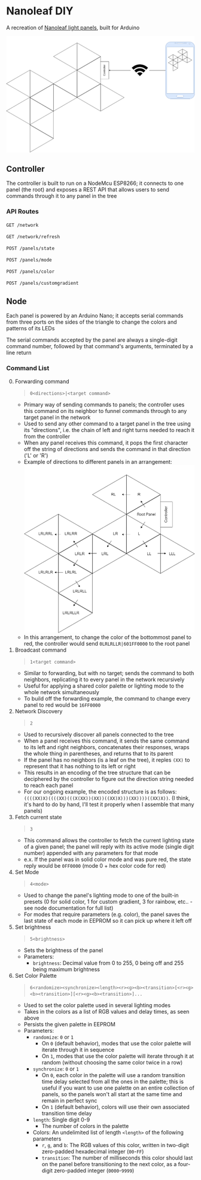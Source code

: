 # Nanoleaf DIY

A recreation of [Nanoleaf light panels](https://nanoleaf.me/en/consumer-led-lighting/products/smarter-series/nanoleaf-light-panels-smarter-kit/), built for Arduino

![Architecture Diagram](docs/Architecture.png)

## Controller

The controller is built to run on a NodeMcu ESP8266; it connects to one panel (the root) and exposes a REST API that allows users to send commands through it to any panel in the tree

### API Routes

`GET /network`  


`GET /network/refresh`  

`POST /panels/state`  

`POST /panels/mode`  

`POST /panels/color`  

`POST /panels/customgradient`  

## Node

Each panel is powered by an Arduino Nano; it accepts serial commands from three ports on the sides of the triangle to change the colors and patterns of its LEDs

The serial commands accepted by the panel are always a single-digit command number, followed by that command's arguments, terminated by a line return

### Command List

0. Forwarding command  
    > `0<directions>|<target command>`  
    - Primary way of sending commands to panels; the controller uses this command on its neighbor to funnel commands through to any target panel in the network
    - Used to send any other command to a target panel in the tree using its "directions", i.e. the chain of left and right turns needed to reach it from the controller
    - When any panel receives this command, it pops the first character off the string of directions and sends the command in that direction ('L' or 'R')
    - Example of directions to different panels in an arrangement:
    ![Architecture Diagram](docs/Forwarding_example.png)
    - In this arrangement, to change the color of the bottommost panel to red, the controller would send `0LRLRLLR|601FF0000` to the root panel
1. Broadcast command  
    > `1<target command>`
    - Similar to forwarding, but with no target; sends the command to both neighbors, replicating it to every panel in the network recursively
    - Useful for applying a shared color palette or lighting mode to the whole network simultaneously
    - To build off the forwarding example, the command to change every panel to red would be `16FF0000`
2. Network Discovery  
    > `2`
    - Used to recursively discover all panels connected to the tree
    - When a panel receives this command, it sends the same command to its left and right neighbors, concatenates their responses, wraps the whole thing in parentheses, and returns that to its parent
    - If the panel has no neighbors (is a leaf on the tree), it reples `(XX)` to represent that it has nothing to its left or right
    - This results in an encoding of the tree structure that can be deciphered by the controller to figure out the direction string needed to reach each panel
    - For our ongoing example, the encoded structure is as follows: `((((XX)X)((((XX)(((X(XX))(XX))((XX)X)))(XX))))((XX)X))`. (I think, it's hard to do by hand, I'll test it properly when I assemble that many panels)
3. Fetch current state  
    > `3`
    - This command allows the controller to fetch the current lighting state of a given panel; the panel will reply with its active mode (single digit number) appended with any parameters for that mode
    - e.x. If the panel was in solid color mode and was pure red, the state reply would be `0FF0000` (mode 0 + hex color code for red)
4. Set Mode  
    > `4<mode>`
    - Used to change the panel's lighting mode to one of the built-in presets (0 for solid color, 1 for custom gradient, 3 for rainbow, etc.. - see node documentation for full list)
    - For modes that require parameters (e.g. color), the panel saves the last state of each mode in EEPROM so it can pick up where it left off
5. Set brightness  
    > `5<brightness>`
    - Sets the brightness of the panel
    - Parameters:
      - `brightness`: Decimal value from 0 to 255, 0 being off and 255 being maximum brightness
6. Set Color Palette  
    > `6<randomize><synchronize><length><r><g><b><transition>[<r><g><b><transition>][<r><g><b><transition>]...`
    - Used to set the color palette used in several lighting modes
    - Takes in the colors as a list of RGB values and delay times, as seen above
    - Persists the given palette in EEPROM
    - Parameters:
      - `randomize`: `0` or `1`
        - On `0` (default behavior), modes that use the color palette will iterate through it in sequence
        - On `1`, modes that use the color palette will iterate through it at random (without choosing the same color twice in a row)
      - `synchronize`: `0` or `1`
        - On `0`, each color in the palette will use a random transition time delay selected from all the ones in the palette; this is useful if you want to use one palette on an entire collection of panels, so the panels won't all start at the same time and remain in perfect sync
        - On `1` (default behavior), colors will use their own associated transition time delay
      - `length`: Single digit 0-9
        - The number of colors in the palette
      - Colors: An undelimited list of length `<length>` of the following parameters
        - `r`, `g`, and `b`: The RGB values of this color, written in two-digit zero-padded hexadecimal integer (`00`-`FF`)
        - `transition`: The number of milliseconds this color should last on the panel before transitioning to the next color, as a four-digit zero-padded integer (`0000`-`9999`)
<!-- 5. Set Refresh Rate  
    `5<refresh rate>`
    - Sets how often the LEDs are updated; has an impact on the speed of certain patterns, but needs reworking, pattern speed should be its own parameter and refresh rate should be a constant value -->
